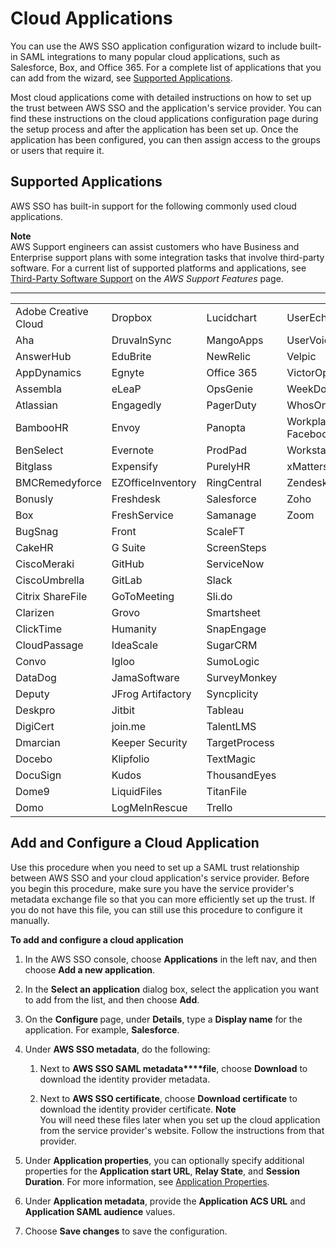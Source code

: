 # Cloud Applications<a name="saasapps"></a>

You can use the AWS SSO application configuration wizard to include built\-in SAML integrations to many popular cloud applications, such as Salesforce, Box, and Office 365\. For a complete list of applications that you can add from the wizard, see [Supported Applications](#saasapps-supported)\.

Most cloud applications come with detailed instructions on how to set up the trust between AWS SSO and the application's service provider\. You can find these instructions on the cloud applications configuration page during the setup process and after the application has been set up\. Once the application has been configured, you can then assign access to the groups or users that require it\.

## Supported Applications<a name="saasapps-supported"></a>

AWS SSO has built\-in support for the following commonly used cloud applications\.

**Note**  
AWS Support engineers can assist customers who have Business and Enterprise support plans with some integration tasks that involve third\-party software\. For a current list of supported platforms and applications, see [Third\-Party Software Support](https://aws.amazon.com/premiumsupport/faqs/#what3rdParty) on the *AWS Support Features* page\.


****  

|  |  |  |  | 
| --- |--- |--- |--- |
| Adobe Creative Cloud | Dropbox | Lucidchart | UserEcho | 
| Aha | DruvalnSync | MangoApps | UserVoice | 
| AnswerHub | EduBrite | NewRelic | Velpic | 
| AppDynamics | Egnyte | Office 365 | VictorOps | 
| Assembla | eLeaP | OpsGenie | WeekDone | 
| Atlassian | Engagedly | PagerDuty | WhosOnLocation | 
| BambooHR | Envoy | Panopta | Workplace by Facebook | 
| BenSelect | Evernote | ProdPad | Workstars | 
| Bitglass | Expensify | PurelyHR | xMatters | 
| BMCRemedyforce | EZOfficeInventory | RingCentral | Zendesk | 
| Bonusly | Freshdesk | Salesforce | Zoho | 
| Box | FreshService | Samanage | Zoom | 
| BugSnag | Front | ScaleFT |  | 
| CakeHR | G Suite | ScreenSteps |  | 
| CiscoMeraki | GitHub | ServiceNow |  | 
| CiscoUmbrella | GitLab | Slack |  | 
| Citrix ShareFile | GoToMeeting | Sli\.do |  | 
| Clarizen | Grovo | Smartsheet |  | 
| ClickTime | Humanity | SnapEngage |  | 
| CloudPassage | IdeaScale | SugarCRM |  | 
| Convo | Igloo | SumoLogic |  | 
| DataDog | JamaSoftware | SurveyMonkey |  | 
| Deputy | JFrog Artifactory | Syncplicity |  | 
| Deskpro | Jitbit | Tableau |  | 
| DigiCert | join\.me | TalentLMS |  | 
| Dmarcian | Keeper Security | TargetProcess |  | 
| Docebo | Klipfolio | TextMagic |  | 
| DocuSign | Kudos | ThousandEyes |  | 
| Dome9 | LiquidFiles | TitanFile |  | 
| Domo | LogMeInRescue | Trello |  | 

## Add and Configure a Cloud Application<a name="saasapps-addconfigapp"></a>

Use this procedure when you need to set up a SAML trust relationship between AWS SSO and your cloud application's service provider\. Before you begin this procedure, make sure you have the service provider's metadata exchange file so that you can more efficiently set up the trust\. If you do not have this file, you can still use this procedure to configure it manually\.

**To add and configure a cloud application**

1. In the AWS SSO console, choose **Applications** in the left nav, and then choose **Add a new application**\.

1. In the **Select an application** dialog box, select the application you want to add from the list, and then choose **Add**\. 

1. On the **Configure <application name>** page, under **Details**, type a **Display name** for the application\. For example, **Salesforce**\.

1. Under **AWS SSO metadata**, do the following:

   1. Next to **AWS SSO SAML metadata****file**, choose **Download** to download the identity provider metadata\.

   1. Next to **AWS SSO certificate**, choose **Download certificate** to download the identity provider certificate\.
**Note**  
You will need these files later when you set up the cloud application from the service provider's website\. Follow the instructions from that provider\. 

1. Under **Application properties**, you can optionally specify additional properties for the **Application start URL**, **Relay State**, and **Session Duration**\. For more information, see [Application Properties](appproperties.md)\.

1. Under **Application metadata**, provide the **Application ACS URL** and **Application SAML audience** values\.

1. Choose **Save changes** to save the configuration\.